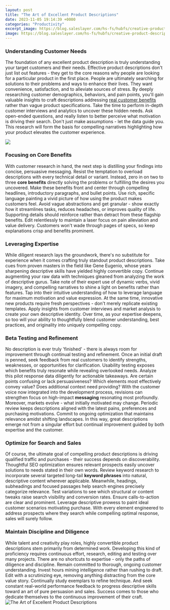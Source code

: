 ```yaml
---
layout: post
title: "The Art of Excellent Product Descriptions"
date: 2023-11-05 19:14:39 +0000
categories: "Productivity"
excerpt_image: https://blog.saleslayer.com/hs-fs/hubfs/creative-product-description.jpg?width=700&amp;name=creative-product-description.jpg
image: https://blog.saleslayer.com/hs-fs/hubfs/creative-product-description.jpg?width=700&amp;name=creative-product-description.jpg
---
```


### Understanding Customer Needs
The foundation of any excellent product description is truly understanding your target customers and their needs. Effective product descriptions don't just list out features - they get to the core reasons why people are looking for a particular product in the first place. 
People are ultimately searching for solutions to their problems and ways to enhance their lives. They want convenience, satisfaction, and to alleviate sources of stress. By deeply researching customer demographics, behaviors, and pain points, you'll gain valuable insights to craft descriptions addressing [real customer benefits](https://yt.io.vn/collection/alejandre) rather than vague product specifications. 
Take the time to perform in-depth customer interviews and analytics to uncover these hidden needs. Ask open-ended questions, and really listen to better perceive what motivation is driving their search. Don't just make assumptions - let the data guide you. This research will form the basis for compelling narratives highlighting how your product elevates the customer experience.

![](https://lh5.googleusercontent.com/Ev_Y3UwcR32iObsjoF32C6-ojS0ZSozibQUtTc6XEk21MPKdO4KkrWv0tNQwQ0CAwVNbUWU55AHC9AHN5JMql3B9y4JFvDnlGUKfJ1FYI4-H0IVWqHJoyKre7ksdvsuE-eTmPgT4)
### Focusing on Core Benefits
With customer research in hand, the next step is distilling your findings into concise, persuasive messaging. Resist the temptation to overload descriptions with every technical detail or variant. Instead, zero in on two to three **core benefits** directly solving the problems or fulfilling the desires you uncovered. 
Make these benefits front and center through compelling headlines, introductory paragraphs, and bullet points. Use rich, specific language painting a vivid picture of how using the product makes customers feel. Avoid vague abstractions and get granular - show exactly how it streamlines tasks, reduces headaches, or improves quality of life. 
Supporting details should reinforce rather than detract from these flagship benefits. Edit relentlessly to maintain a laser focus on pain alleviation and value delivery. Customers won't wade through pages of specs, so keep explanations crisp and benefits prominent.
### Leveraging Expertise 
While diligent research lays the groundwork, there's no substitute for experience when it comes crafting truly standout product descriptions. Take cues from proven masters in the field like Gene Eugenio, whose years sharpening descriptive skills have yielded highly convertible copy. 
Continue augmenting your raw data with techniques gleaned from analyzing the work of descriptive gurus. Take note of their expert use of dynamic verbs, vivid imagery, and compelling narratives to shine a light on benefits rather than features. Tap into their intuitive understanding of how to leverage language for maximum motivation and value expression.
At the same time, innovative new products require fresh perspectives - don't merely replicate existing templates. Apply insights from customer interviews and market analysis to create your own descriptive identity. Over time, as your expertise deepens, so too will your ability to thoughtfully blend customer understanding, best practices, and originality into uniquely compelling copy.
### Beta Testing and Refinement
No description is ever truly 'finished' - there is always room for improvement through continual testing and refinement. Once an initial draft is penned, seek feedback from real customers to identify strengths, weaknesses, or opportunities for clarification. Usability testing exposes which benefits truly resonate while revealing overlooked needs. 
Analyze this pilot response data diligently for actionable takeaways. Are certain points confusing or lack persuasiveness? Which elements most effectively convey value? Does additional context need providing? With the customer voice now integrated into the development process, revisions can strengthen focus on high-impact **messaging** resonating most profoundly. 
Moreover, markets evolve - what initially motivated may change. Periodic review keeps descriptions aligned with the latest pains, preferences and purchasing motivations. Commit to ongoing optimization that maintains relevance amidst shifting landscapes. In this way, great descriptions emerge not from a singular effort but continual improvement guided by both expertise and the customer.
### Optimize for Search and Sales
Of course, the ultimate goal of compelling product descriptions is driving qualified traffic and purchases - their success depends on discoverability. Thoughtful SEO optimization ensures relevant prospects easily uncover solutions to needs stated in their own words. 
Review keyword research to incorporate several targeted long-tail **keyword phrases** into natural, descriptive content wherever applicable. Meanwhile, headings, subheadings and focused passages help search engines precisely categorize relevance. 
Test variations to see which structural or content tweaks raise search visibility and conversion rates. Ensure calls-to-action are clear and prominent. Leverage descriptive prowess to paint ideal customer scenarios motivating purchase. With every element engineered to address prospects where they search while compelling optimal response, sales will surely follow.
### Maintain Discipline and Diligence
While talent and creativity play roles, highly convertible product descriptions stem primarily from determined work. Developing this kind of proficiency requires continuous effort, research, editing and testing over many projects. There are no shortcuts to expertise - only the paths of diligence and discipline.
Remain committed to thorough, ongoing customer understanding. Invest hours mining intelligence rather than rushing to draft. Edit with a scrutinizing eye, removing anything distracting from the core value story. Continually study exemplars to refine technique. And seek constant real-world performance feedback to progress descriptive skills toward an art of pure persuasion and sales. Success comes to those who dedicate themselves to the continuous improvement of their craft.
![The Art of Excellent Product Descriptions](https://blog.saleslayer.com/hs-fs/hubfs/creative-product-description.jpg?width=700&amp;name=creative-product-description.jpg)